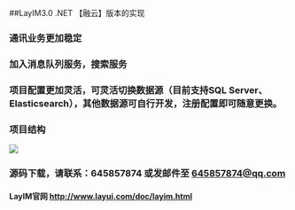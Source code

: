 ##LayIM3.0 .NET 【融云】版本的实现
### 通讯业务更加稳定
### 加入消息队列服务，搜索服务
### 项目配置更加灵活，可灵活切换数据源（目前支持SQL Server、 Elasticsearch），其他数据源可自行开发，注册配置即可随意更换。
### 项目结构
![](http://img1.gurucv.com/image/2017/2/8/02c84ea7702d42ae957d67e995de4d57.png) 
### 源码下载，请联系：645857874 或发邮件至 645857874@qq.com
#### LayIM官网 http://www.layui.com/doc/layim.html
 
